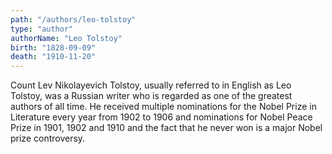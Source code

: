 ```yaml
---
path: "/authors/leo-tolstoy"
type: "author"
authorName: "Leo Tolstoy"
birth: "1828-09-09"
death: "1910-11-20"
---
```

Count Lev Nikolayevich Tolstoy, usually referred to in English as Leo Tolstoy, was a Russian writer who is regarded as one of the greatest authors of all time. He received multiple nominations for the Nobel Prize in Literature every year from 1902 to 1906 and nominations for Nobel Peace Prize in 1901, 1902 and 1910 and the fact that he never won is a major Nobel prize controversy.